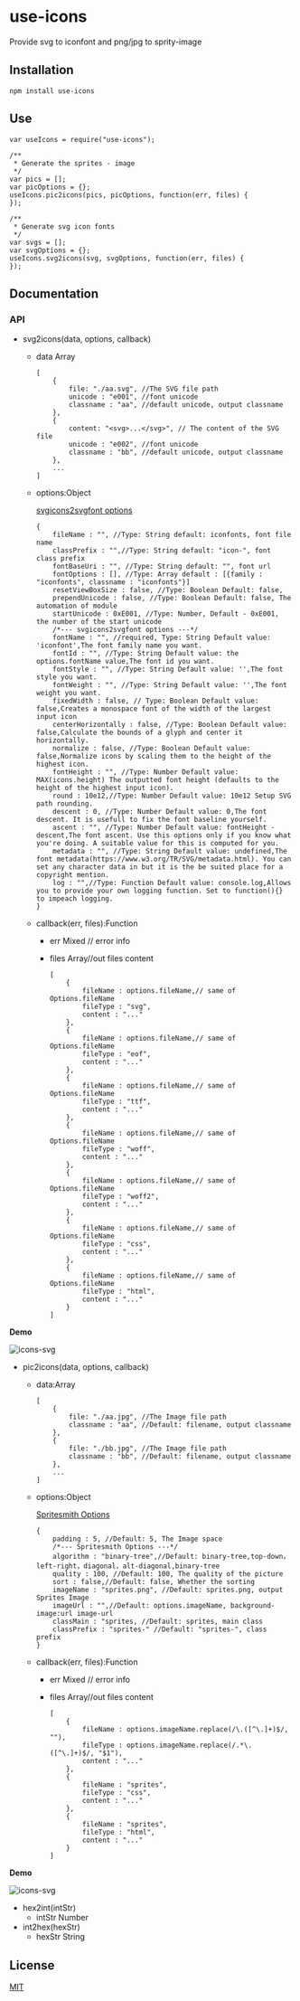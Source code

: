 # use-icons
Provide svg  to iconfont and png/jpg to sprity-image


## Installation

`npm install use-icons`

## Use

```
var useIcons = require("use-icons");

/**
 * Generate the sprites - image
 */
var pics = []; 
var picOptions = {};
useIcons.pic2icons(pics, picOptions, function(err, files) {
});

/**
 * Generate svg icon fonts
 */
var svgs = [];
var svgOptions = {};
useIcons.svg2icons(svg, svgOptions, function(err, files) {
});
```

## Documentation

### API

* svg2icons(data, options, callback)
    * data Array
    
        ```
        [
            {
                file: "./aa.svg", //The SVG file path
                unicode : "e001", //font unicode
                classname : "aa", //default unicode, output classname
            },
            {
                content: "<svg>...</svg>", // The content of the SVG file
                unicode : "e002", //font unicode
                classname : "bb", //default unicode, output classname
            },
            ...
        ]
        ```
    * options:Object
        
        [svgicons2svgfont options](https://github.com/nfroidure/svgicons2svgfont#new-svgicons2svgfontstreamoptions)
    
        ```
        {
            fileName : "", //Type: String default: iconfonts, font file name
            classPrefix : "",//Type: String default: "icon-", font class prefix
            fontBaseUri : "", //Type: String default: "", font url
            fontOptions : [], //Type: Array default : [{family : "iconfonts", classname : "iconfonts"}]
            resetViewBoxSize : false, //Type: Boolean Default: false, 
            prependUnicode : false, //Type: Boolean Default: false, The automation of module
            startUnicode : 0xE001, //Type: Number, Default - 0xE001, the number of the start unicode
            /*--- svgicons2svgfont options ---*/
            fontName : "", //required, Type: String Default value: 'iconfont',The font family name you want.
            fontId : "", //Type: String Default value: the options.fontName value,The font id you want.
            fontStyle : "", //Type: String Default value: '',The font style you want.
            fontWeight : "", //Type: String Default value: '',The font weight you want.
            fixedWidth : false, // Type: Boolean Default value: false,Creates a monospace font of the width of the largest input icon
            centerHorizontally : false, //Type: Boolean Default value: false,Calculate the bounds of a glyph and center it horizontally.
            normalize : false, //Type: Boolean Default value: false,Normalize icons by scaling them to the height of the highest icon.
            fontHeight : "", //Type: Number Default value: MAX(icons.height) The outputted font height (defaults to the height of the highest input icon).
            round : 10e12,//Type: Number Default value: 10e12 Setup SVG path rounding.
            descent : 0, //Type: Number Default value: 0,The font descent. It is usefull to fix the font baseline yourself.
            ascent : "", //Type: Number Default value: fontHeight - descent,The font ascent. Use this options only if you know what you're doing. A suitable value for this is computed for you.
            metadata : "", //Type: String Default value: undefined,The font metadata(https://www.w3.org/TR/SVG/metadata.html). You can set any character data in but it is the be suited place for a copyright mention.
            log : "",//Type: Function Default value: console.log,Allows you to provide your own logging function. Set to function(){} to impeach logging.
        }
        ```
    * callback(err, files):Function
        * err Mixed // error info
        * files Array//out files content
        
            ```
            [
                {
                    fileName : options.fileName,// same of Options.fileName
                    fileType : "svg",
                    content : "..."
                },
                {
                    fileName : options.fileName,// same of Options.fileName
                    fileType : "eof",
                    content : "..."
                },
                {
                    fileName : options.fileName,// same of Options.fileName
                    fileType : "ttf",
                    content : "..."
                },
                {
                    fileName : options.fileName,// same of Options.fileName
                    fileType : "woff",
                    content : "..."
                },
                {
                    fileName : options.fileName,// same of Options.fileName
                    fileType : "woff2",
                    content : "..."
                },
                {
                    fileName : options.fileName,// same of Options.fileName
                    fileType : "css",
                    content : "..."
                },
                {
                    fileName : options.fileName,// same of Options.fileName
                    fileType : "html",
                    content : "..."
                }
            ]
            ```
  
 __Demo__
 
![icons-svg](./icons-svg.png)

* pic2icons(data, options, callback)
    * data:Array
    
        ```
        [
            {
                file: "./aa.jpg", //The Image file path
                classname : "aa", //Default: filename, output classname
            },
            {
                file: "./bb.jpg", //The Image file path
                classname : "bb", //Default: filename, output classname
            },
            ...
        ]
        ```
    * options:Object
    
        [Spritesmith Options](https://github.com/Ensighten/spritesmith#algorithms)
    
        ```
        {
            padding : 5, //Default: 5, The Image space
            /*--- Spritesmith Options ---*/
            algorithm : "binary-tree",//Default: binary-tree,top-down，left-right，diagonal，alt-diagonal,binary-tree
            quality : 100, //Default: 100, The quality of the picture
            sort : false,//Default: false, Whether the sorting
            imageName : "sprites.png", //Default: sprites.png, output Sprites Image
            imageUrl : "",//Default: options.imageName, background-image:url image-url
            classMain : "sprites, //Default: sprites, main class
            classPrefix : "sprites-" //Default: "sprites-", class prefix
        }
        ```
    * callback(err, files):Function
        * err Mixed // error info
        * files Array//out files content
        
            ```
            [
                {
                    fileName : options.imageName.replace(/\.([^\.]+)$/, ""),
                    fileType : options.imageName.replace(/.*\.([^\.]+)$/, "$1"),
                    content : "..."
                },
                {
                    fileName : "sprites",
                    fileType : "css",
                    content : "..."
                },
                {
                    fileName : "sprites",
                    fileType : "html",
                    content : "..."
                }
            ]
            ```
    
 __Demo__
 
![icons-svg](./icons-sprites.png)

* hex2int(intStr)
    * intStr Number
* int2hex(hexStr)
    * hexStr String
    
## License

[MIT](./LICENSE)